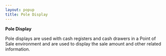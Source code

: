 ```yaml
---
layout: popup
title: Pole Display
---
```



**Pole Display**


Pole displays are used with cash registers and cash drawers in a Point of Sale environment and are used to display the sale amount and other related information.
